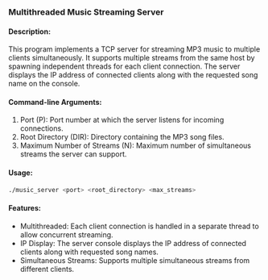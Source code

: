 ### Multithreaded Music Streaming Server

#### Description:
This program implements a TCP server for streaming MP3 music to multiple clients simultaneously. It supports multiple streams from the same host by spawning independent threads for each client connection. The server displays the IP address of connected clients along with the requested song name on the console.

#### Command-line Arguments:
1. Port (P): Port number at which the server listens for incoming connections.
2. Root Directory (DIR): Directory containing the MP3 song files.
3. Maximum Number of Streams (N): Maximum number of simultaneous streams the server can support.

#### Usage:
```bash
./music_server <port> <root_directory> <max_streams>
```

#### Features:
- Multithreaded: Each client connection is handled in a separate thread to allow concurrent streaming.
- IP Display: The server console displays the IP address of connected clients along with requested song names.
- Simultaneous Streams: Supports multiple simultaneous streams from different clients.
